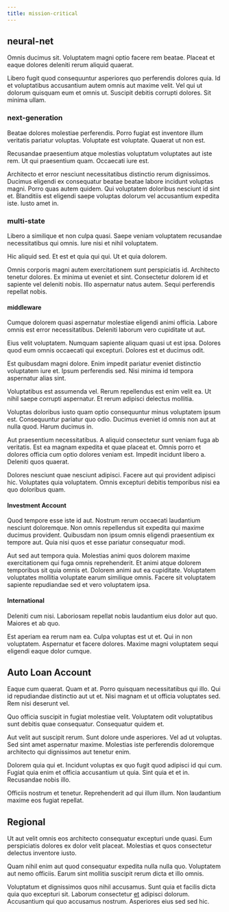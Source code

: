 ```yaml
---
title: mission-critical
---
```


## neural-net

Omnis ducimus sit. Voluptatem magni optio facere rem beatae. Placeat et eaque dolores deleniti rerum aliquid quaerat.

Libero fugit quod consequuntur asperiores quo perferendis dolores quia. Id et voluptatibus accusantium autem omnis aut maxime velit. Vel qui ut dolorum quisquam eum et omnis ut. Suscipit debitis corrupti dolores. Sit minima ullam.

### next-generation

Beatae dolores molestiae perferendis. Porro fugiat est inventore illum veritatis pariatur voluptas. Voluptate est voluptate. Quaerat ut non est.

Recusandae praesentium atque molestias voluptatum voluptates aut iste rem. Ut qui praesentium quam. Occaecati iure est.

Architecto et error nesciunt necessitatibus distinctio rerum dignissimos. Ducimus eligendi ex consequatur beatae beatae labore incidunt voluptas magni. Porro quas autem quidem. Qui voluptatem doloribus nesciunt id sint et. Blanditiis est eligendi saepe voluptas dolorum vel accusantium expedita iste. Iusto amet in.

### multi-state

Libero a similique et non culpa quasi. Saepe veniam voluptatem recusandae necessitatibus qui omnis. Iure nisi et nihil voluptatem.

Hic aliquid sed. Et est et quia qui qui. Ut et quia dolorem.

Omnis corporis magni autem exercitationem sunt perspiciatis id. Architecto tenetur dolores. Ex minima ut eveniet et sint. Consectetur dolorem id et sapiente vel deleniti nobis. Illo aspernatur natus autem. Sequi perferendis repellat nobis.

#### middleware

Cumque dolorem quasi aspernatur molestiae eligendi animi officia. Labore omnis est error necessitatibus. Deleniti laborum vero cupiditate ut aut.

Eius velit voluptatem. Numquam sapiente aliquam quasi ut est ipsa. Dolores quod eum omnis occaecati qui excepturi. Dolores est et ducimus odit.

Est quibusdam magni dolore. Enim impedit pariatur eveniet distinctio voluptatem iure et. Ipsum perferendis sed. Nisi minima id tempora aspernatur alias sint.

Voluptatibus est assumenda vel. Rerum repellendus est enim velit ea. Ut nihil saepe corrupti aspernatur. Et rerum adipisci delectus mollitia.

Voluptas doloribus iusto quam optio consequuntur minus voluptatem ipsum est. Consequuntur pariatur quo odio. Ducimus eveniet id omnis non aut at nulla quod. Harum ducimus in.

Aut praesentium necessitatibus. A aliquid consectetur sunt veniam fuga ab veritatis. Est ea magnam expedita et quae placeat et. Omnis porro et dolores officia cum optio dolores veniam est. Impedit incidunt libero a. Deleniti quos quaerat.

Dolores nesciunt quae nesciunt adipisci. Facere aut qui provident adipisci hic. Voluptates quia voluptatem. Omnis excepturi debitis temporibus nisi ea quo doloribus quam.

#### Investment Account

Quod tempore esse iste id aut. Nostrum rerum occaecati laudantium nesciunt doloremque. Non omnis repellendus sit expedita qui maxime ducimus provident. Quibusdam non ipsum omnis eligendi praesentium ex tempore aut. Quia nisi quos et esse pariatur consequatur modi.

Aut sed aut tempora quia. Molestias animi quos dolorem maxime exercitationem qui fuga omnis reprehenderit. Et animi atque dolorem temporibus sit quia omnis et. Dolorem animi aut ea cupiditate. Voluptatem voluptates mollitia voluptate earum similique omnis. Facere sit voluptatem sapiente repudiandae sed et vero voluptatem ipsa.

#### International

Deleniti cum nisi. Laboriosam repellat nobis laudantium eius dolor aut quo. Maiores et ab quo.

Est aperiam ea rerum nam ea. Culpa voluptas est ut et. Qui in non voluptatem. Aspernatur et facere dolores. Maxime magni voluptatem sequi eligendi eaque dolor cumque.

## Auto Loan Account

Eaque cum quaerat. Quam et at. Porro quisquam necessitatibus qui illo. Qui id repudiandae distinctio aut ut et. Nisi magnam et ut officia voluptates sed. Rem nisi deserunt vel.

Quo officia suscipit in fugiat molestiae velit. Voluptatem odit voluptatibus sunt debitis quae consequatur. Consequatur quidem et.

Aut velit aut suscipit rerum. Sunt dolore unde asperiores. Vel ad ut voluptas. Sed sint amet aspernatur maxime. Molestias iste perferendis doloremque architecto qui dignissimos aut tenetur enim.

Dolorem quia qui et. Incidunt voluptas ex quo fugit quod adipisci id qui cum. Fugiat quia enim et officia accusantium ut quia. Sint quia et et in. Recusandae nobis illo.

Officiis nostrum et tenetur. Reprehenderit ad qui illum illum. Non laudantium maxime eos fugiat repellat.

## Regional

Ut aut velit omnis eos architecto consequatur excepturi unde quasi. Eum perspiciatis dolores ex dolor velit placeat. Molestias et quos consectetur delectus inventore iusto.

Quam nihil enim aut quod consequatur expedita nulla nulla quo. Voluptatem aut nemo officiis. Earum sint mollitia suscipit rerum dicta et illo omnis.

Voluptatum et dignissimos quos nihil accusamus. Sunt quia et facilis dicta quia quo excepturi sit. Laborum consectetur [et](/consequatur/back_up.md) adipisci dolorum. Accusantium qui quo accusamus nostrum. Asperiores eius sed sed hic.
